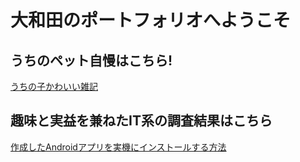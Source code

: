 # 大和田のポートフォリオへようこそ

## うちのペット自慢はこちら!
[うちの子かわいい雑記](愛玩動物飼育雑記.md)

## 趣味と実益を兼ねたIT系の調査結果はこちら
[作成したAndroidアプリを実機にインストールする方法](ペットのトカゲ怪文書.md)